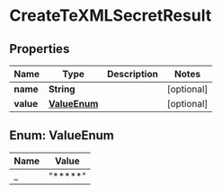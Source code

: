 

# CreateTeXMLSecretResult


## Properties

| Name | Type | Description | Notes |
|------------ | ------------- | ------------- | -------------|
|**name** | **String** |  |  [optional] |
|**value** | [**ValueEnum**](#ValueEnum) |  |  [optional] |



## Enum: ValueEnum

| Name | Value |
|---- | -----|
| _ | &quot;*****&quot; |



